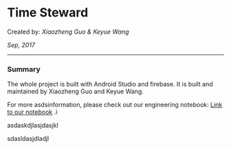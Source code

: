 # Time Steward
Created by: _Xiaozheng Guo & Keyue Wang_  

_Sep, 2017_

---
### Summary
The whole project is built with Android Studio and firebase. It is built and maintained by Xiaozheng Guo and Keyue Wang.

For more asdsinformation, please check out our engineering notebook: [Link to our notebook](https://www.gitbook.com/book/kwang-xguo-mob/kwang-xguo-mob-notebook/details) .i


asdaskdjlasjdasjkl

sdasldasjdladjl
